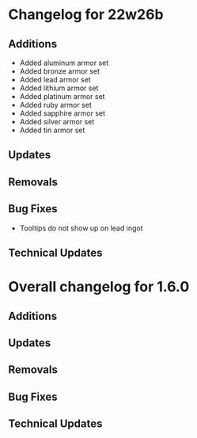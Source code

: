 # Changelog for 22w26b

## Additions

- Added aluminum armor set
- Added bronze armor set
- Added lead armor set
- Added lithium armor set
- Added platinum armor set
- Added ruby armor set
- Added sapphire armor set
- Added silver armor set
- Added tin armor set

## Updates

## Removals

## Bug Fixes

- Tooltips do not show up on lead ingot

## Technical Updates

# Overall changelog for 1.6.0

## Additions

## Updates

## Removals

## Bug Fixes

## Technical Updates
